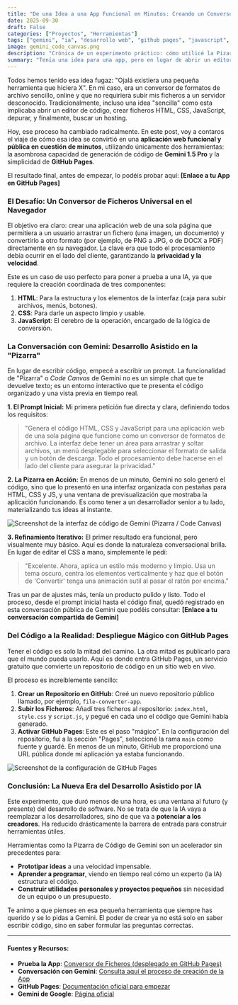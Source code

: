 ```yaml
---
title: "De una Idea a una App Funcional en Minutos: Creando un Conversor de Ficheros con Gemini y GitHub Pages"
date: 2025-09-30
draft: False
categories: ["Proyectos", "Herramientas"]
tags: ["gemini", "ia", "desarrollo web", "github pages", "javascript", "html", "css", "low-code"]
image: gemini_code_canvas.png
description: "Crónica de un experimento práctico: cómo utilicé la Pizarra de Código de Gemini 1.5 Pro para generar, depurar y desplegar una aplicación web funcional en GitHub Pages."
summary: "Tenía una idea para una app, pero en lugar de abrir un editor de código, abrí una conversación con Gemini. Te cuento el proceso paso a paso de cómo la IA generó una aplicación de conversión de formatos y cómo la publiqué gratis para que cualquiera pueda usarla."
---
```


Todos hemos tenido esa idea fugaz: "Ojalá existiera una pequeña herramienta que hiciera X". En mi caso, era un conversor de formatos de archivo sencillo, online y que no requiriera subir mis ficheros a un servidor desconocido. Tradicionalmente, incluso una idea "sencilla" como esta implicaba abrir un editor de código, crear ficheros HTML, CSS, JavaScript, depurar, y finalmente, buscar un hosting.

Hoy, ese proceso ha cambiado radicalmente. En este post, voy a contaros el viaje de cómo esa idea se convirtió en una **aplicación web funcional y pública en cuestión de minutos**, utilizando únicamente dos herramientas: la asombrosa capacidad de generación de código de **Gemini 1.5 Pro** y la simplicidad de **GitHub Pages**.

El resultado final, antes de empezar, lo podéis probar aquí: **[Enlace a tu App en GitHub Pages]**

### El Desafío: Un Conversor de Ficheros Universal en el Navegador

El objetivo era claro: crear una aplicación web de una sola página que permitiera a un usuario arrastrar un fichero (una imagen, un documento) y convertirlo a otro formato (por ejemplo, de PNG a JPG, o de DOCX a PDF) directamente en su navegador. La clave era que todo el procesamiento debía ocurrir en el lado del cliente, garantizando la **privacidad y la velocidad**.

Este es un caso de uso perfecto para poner a prueba a una IA, ya que requiere la creación coordinada de tres componentes:
1.  **HTML**: Para la estructura y los elementos de la interfaz (caja para subir archivos, menús, botones).
2.  **CSS**: Para darle un aspecto limpio y usable.
3.  **JavaScript**: El cerebro de la operación, encargado de la lógica de conversión.

### La Conversación con Gemini: Desarrollo Asistido en la "Pizarra"

En lugar de escribir código, empecé a escribir un prompt. La funcionalidad de "Pizarra" o *Code Canvas* de Gemini no es un simple chat que te devuelve texto; es un entorno interactivo que te presenta el código organizado y una vista previa en tiempo real.

**1. El Prompt Inicial:**
Mi primera petición fue directa y clara, definiendo todos los requisitos:

> "Genera el código HTML, CSS y JavaScript para una aplicación web de una sola página que funcione como un conversor de formatos de archivo. La interfaz debe tener un área para arrastrar y soltar archivos, un menú desplegable para seleccionar el formato de salida y un botón de descarga. Todo el procesamiento debe hacerse en el lado del cliente para asegurar la privacidad."

**2. La Pizarra en Acción:**
En menos de un minuto, Gemini no solo generó el código, sino que lo presentó en una interfaz organizada con pestañas para HTML, CSS y JS, y una ventana de previsualización que mostraba la aplicación funcionando. Es como tener a un desarrollador senior a tu lado, materializando tus ideas al instante.

![Screenshot de la interfaz de código de Gemini (Pizarra / Code Canvas)](gemini_app_preview.png)

**3. Refinamiento Iterativo:**
El primer resultado era funcional, pero visualmente muy básico. Aquí es donde la naturaleza conversacional brilla. En lugar de editar el CSS a mano, simplemente le pedí:

> "Excelente. Ahora, aplica un estilo más moderno y limpio. Usa un tema oscuro, centra los elementos verticalmente y haz que el botón de 'Convertir' tenga una animación sutil al pasar el ratón por encima."

Tras un par de ajustes más, tenía un producto pulido y listo. Todo el proceso, desde el prompt inicial hasta el código final, quedó registrado en esta conversación pública de Gemini que podéis consultar: **[Enlace a tu conversación compartida de Gemini]**

### Del Código a la Realidad: Despliegue Mágico con GitHub Pages

Tener el código es solo la mitad del camino. La otra mitad es publicarlo para que el mundo pueda usarlo. Aquí es donde entra GitHub Pages, un servicio gratuito que convierte un repositorio de código en un sitio web en vivo.

El proceso es increíblemente sencillo:

1.  **Crear un Repositorio en GitHub**: Creé un nuevo repositorio público llamado, por ejemplo, `file-converter-app`.
2.  **Subir los Ficheros**: Añadí tres ficheros al repositorio: `index.html`, `style.css` y `script.js`, y pegué en cada uno el código que Gemini había generado.
3.  **Activar GitHub Pages**: Este es el paso "mágico". En la configuración del repositorio, fui a la sección "Pages", seleccioné la rama `main` como fuente y guardé. En menos de un minuto, GitHub me proporcionó una URL pública donde mi aplicación ya estaba funcionando.

![Screenshot de la configuración de GitHub Pages](github_pages_settings.png)

### Conclusión: La Nueva Era del Desarrollo Asistido por IA

Este experimento, que duró menos de una hora, es una ventana al futuro (y presente) del desarrollo de software. No se trata de que la IA vaya a reemplazar a los desarrolladores, sino de que va a **potenciar a los creadores**. Ha reducido drásticamente la barrera de entrada para construir herramientas útiles.

Herramientas como la Pizarra de Código de Gemini son un acelerador sin precedentes para:
* **Prototipar ideas** a una velocidad impensable.
* **Aprender a programar**, viendo en tiempo real cómo un experto (la IA) estructura el código.
* **Construir utilidades personales y proyectos pequeños** sin necesidad de un equipo o un presupuesto.

Te animo a que pienses en esa pequeña herramienta que siempre has querido y se lo pidas a Gemini. El poder de crear ya no está solo en saber escribir código, sino en saber formular las preguntas correctas.

---

#### Fuentes y Recursos:
* **Prueba la App**: [Conversor de Ficheros (desplegado en GitHub Pages)](https://tu-usuario-github.github.io/file-converter-app/)
* **Conversación con Gemini**: [Consulta aquí el proceso de creación de la App](https://g.co/gemini/share/e7ea383f7c14)
* **GitHub Pages**: [Documentación oficial para empezar](https://pages.github.com/)
* **Gemini de Google**: [Página oficial](https://gemini.google.com/)